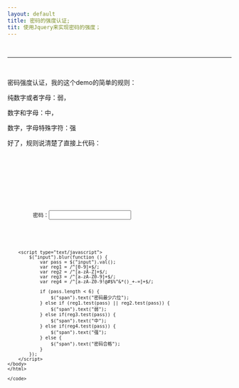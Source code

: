 ```yaml
---
layout: default
title: 密码的强度认证;
tit: 使用Jquery来实现密码的强度；
---
```

<br>
<hr>
<br>

密码强度认证，我的这个demo的简单的规则：

纯数字或者字母：弱，

数字和字母：中，

数字，字母特殊字符：强

好了，规则说清楚了直接上代码：
<pre>
    <code>

            <!DOCTYPE html>  
    <html>  
    <head lang="en">  
        <meta charset="UTF-8">  
        <title>密码强度验证</title>  
    </head>  
    <body>  
        密码：<input type="text"/><br>  
        <span></span>  
        <script src="jq.js"></script>  
        <script type="text/javascript">  
            $("input").blur(function () {  
                var pass = $("input").val();  
                var reg1 = /^[0-9]+$/;  
                var reg2 = /^[a-zA-Z]+$/;  
                var reg3 = /^[a-zA-Z0-9]+$/;  
                var reg4 = /^[a-zA-Z0-9!@#$%^&*()_+-=]+$/;  
      
                if (pass.length < 6) {  
                    $("span").text("密码最少六位");  
                } else if (reg1.test(pass) || reg2.test(pass)) {  
                    $("span").text("弱");  
                } else if(reg3.test(pass)) {  
                    $("span").text("中");  
                } else if(reg4.test(pass)) {  
                    $("span").text("强");  
                } else {  
                    $("span").text("密码合格");  
                }  
            });  
        </script>  
    </body>  
    </html>
    
    </code>
</pre>